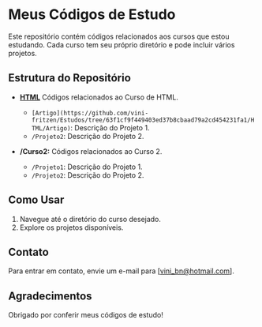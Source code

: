 # Meus Códigos de Estudo

Este repositório contém códigos relacionados aos cursos que estou estudando. Cada curso tem seu próprio diretório e pode incluir vários projetos.

## Estrutura do Repositório

- **[HTML](https://github.com/vini-fritzen/Estudos/tree/dbd3f07ec12206bf5feb3af72d82abf082e0b001/HTML)** Códigos relacionados ao Curso de HTML.
  - `[Artigo](https://github.com/vini-fritzen/Estudos/tree/63f1cf9f449403ed37b8cbaad79a2cd454231fa1/HTML/Artigo)`: Descrição do Projeto 1.
  - `/Projeto2`: Descrição do Projeto 2.

- **/Curso2:** Códigos relacionados ao Curso 2.
  - `/Projeto1`: Descrição do Projeto 1.
  - `/Projeto2`: Descrição do Projeto 2.

## Como Usar

1. Navegue até o diretório do curso desejado.
2. Explore os projetos disponíveis.

## Contato

Para entrar em contato, envie um e-mail para [vini_bn@hotmail.com].

## Agradecimentos

Obrigado por conferir meus códigos de estudo!
